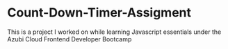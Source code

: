 # Count-Down-Timer-Assigment
This is a project I worked on while learning Javascript essentials under the Azubi Cloud Frontend Developer Bootcamp 
